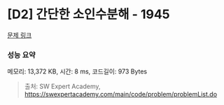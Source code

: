 # [D2] 간단한 소인수분해 - 1945 

[문제 링크](https://swexpertacademy.com/main/code/problem/problemDetail.do?contestProbId=AV5Pl0Q6ANQDFAUq) 

### 성능 요약

메모리: 13,372 KB, 시간: 8 ms, 코드길이: 973 Bytes



> 출처: SW Expert Academy, https://swexpertacademy.com/main/code/problem/problemList.do